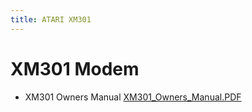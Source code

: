 ```yaml
---
title: ATARI XM301
---
```

# XM301 Modem  
  
* XM301 Owners Manual [XM301_Owners_Manual.PDF](attachments/XM301_Owners_Manual.PDF)  

